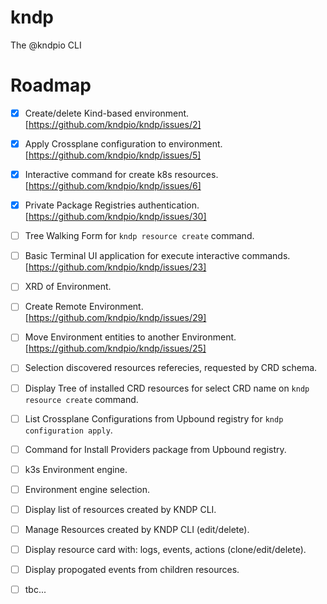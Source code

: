 # kndp
The @kndpio CLI

# Roadmap
- [X] Create/delete Kind-based environment. [https://github.com/kndpio/kndp/issues/2]
- [X] Apply Crossplane configuration to environment. [https://github.com/kndpio/kndp/issues/5]
- [X] Interactive command for create k8s resources. [https://github.com/kndpio/kndp/issues/6]
- [X] Private Package Registries authentication. [https://github.com/kndpio/kndp/issues/30]
- [ ] Tree Walking Form for `kndp resource create` command.
- [ ] Basic Terminal UI application for execute interactive commands. [https://github.com/kndpio/kndp/issues/23]
- [ ] XRD of Environment.
- [ ] Create Remote Environment. [https://github.com/kndpio/kndp/issues/29]
- [ ] Move Environment entities to another Environment. [https://github.com/kndpio/kndp/issues/25]
- [ ] Selection discovered resources referecies, requested by CRD schema.
- [ ] Display Tree of installed CRD resources for select CRD name on `kndp resource create` command.
- [ ] List Crossplane Configurations from Upbound registry for `kndp configuration apply`.
- [ ] Command for Install Providers package from Upbound registry.
- [ ] k3s Environment engine.
- [ ] Environment engine selection.
- [ ] Display list of resources created by KNDP CLI.
- [ ] Manage Resources created by KNDP CLI (edit/delete).
- [ ] Display resource card with: logs, events, actions (clone/edit/delete).
- [ ] Display propogated events from children resources.
- [ ] tbc...

